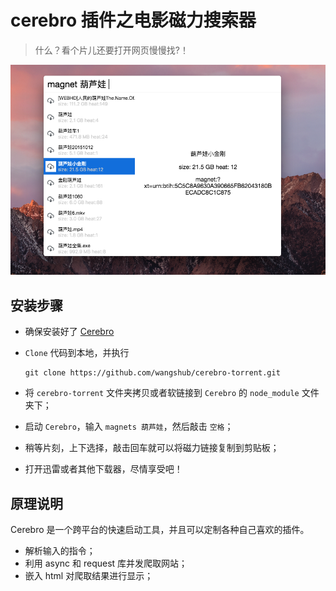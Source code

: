 # cerebro 插件之电影磁力搜索器

> 什么？看个片儿还要打开网页慢慢找?！

![截图](./resource/screen.png)

## 安装步骤

- 确保安装好了 [Cerebro](https://github.com/KELiON/cerebro)

- `Clone` 代码到本地，并执行
    ```shell
    git clone https://github.com/wangshub/cerebro-torrent.git
    ```
- 将 `cerebro-torrent` 文件夹拷贝或者软链接到 `Cerebro` 的 `node_module` 文件夹下；
- 启动 `Cerebro`，输入 `magnets 葫芦娃`，然后敲击 `空格`；
- 稍等片刻，上下选择，敲击回车就可以将磁力链接复制到剪贴板；
- 打开迅雷或者其他下载器，尽情享受吧！

## 原理说明

Cerebro 是一个跨平台的快速启动工具，并且可以定制各种自己喜欢的插件。

- 解析输入的指令；
- 利用 async 和 request 库并发爬取网站；
- 嵌入 html 对爬取结果进行显示； 